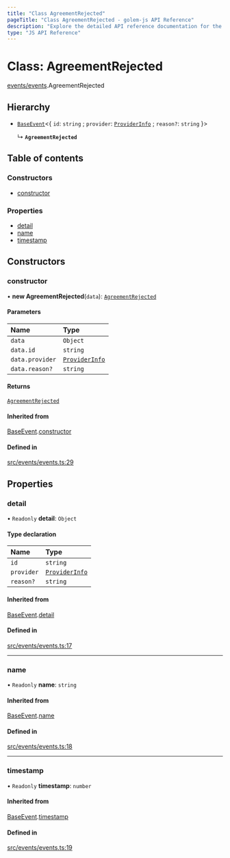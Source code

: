 ```yaml
---
title: "Class AgreementRejected"
pageTitle: "Class AgreementRejected - golem-js API Reference"
description: "Explore the detailed API reference documentation for the Class AgreementRejected within the golem-js SDK for the Golem Network."
type: "JS API Reference"
---
```

# Class: AgreementRejected

[events/events](../modules/events_events).AgreementRejected

## Hierarchy

- [`BaseEvent`](events_events.BaseEvent)\<\{ `id`: `string` ; `provider`: [`ProviderInfo`](../interfaces/agreement_agreement.ProviderInfo) ; `reason?`: `string`  }\>

  ↳ **`AgreementRejected`**

## Table of contents

### Constructors

- [constructor](events_events.AgreementRejected#constructor)

### Properties

- [detail](events_events.AgreementRejected#detail)
- [name](events_events.AgreementRejected#name)
- [timestamp](events_events.AgreementRejected#timestamp)

## Constructors

### constructor

• **new AgreementRejected**(`data`): [`AgreementRejected`](events_events.AgreementRejected)

#### Parameters

| Name | Type |
| :------ | :------ |
| `data` | `Object` |
| `data.id` | `string` |
| `data.provider` | [`ProviderInfo`](../interfaces/agreement_agreement.ProviderInfo) |
| `data.reason?` | `string` |

#### Returns

[`AgreementRejected`](events_events.AgreementRejected)

#### Inherited from

[BaseEvent](events_events.BaseEvent).[constructor](events_events.BaseEvent#constructor)

#### Defined in

[src/events/events.ts:29](https://github.com/golemfactory/golem-js/blob/7cee55b/src/events/events.ts#L29)

## Properties

### detail

• `Readonly` **detail**: `Object`

#### Type declaration

| Name | Type |
| :------ | :------ |
| `id` | `string` |
| `provider` | [`ProviderInfo`](../interfaces/agreement_agreement.ProviderInfo) |
| `reason?` | `string` |

#### Inherited from

[BaseEvent](events_events.BaseEvent).[detail](events_events.BaseEvent#detail)

#### Defined in

[src/events/events.ts:17](https://github.com/golemfactory/golem-js/blob/7cee55b/src/events/events.ts#L17)

___

### name

• `Readonly` **name**: `string`

#### Inherited from

[BaseEvent](events_events.BaseEvent).[name](events_events.BaseEvent#name)

#### Defined in

[src/events/events.ts:18](https://github.com/golemfactory/golem-js/blob/7cee55b/src/events/events.ts#L18)

___

### timestamp

• `Readonly` **timestamp**: `number`

#### Inherited from

[BaseEvent](events_events.BaseEvent).[timestamp](events_events.BaseEvent#timestamp)

#### Defined in

[src/events/events.ts:19](https://github.com/golemfactory/golem-js/blob/7cee55b/src/events/events.ts#L19)
